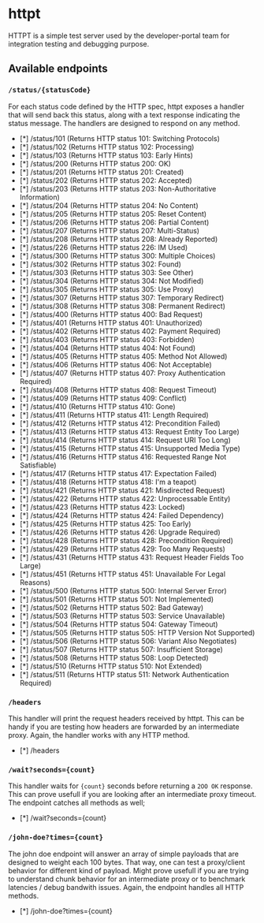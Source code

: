 # httpt

HTTPT is a simple test server used by the developer-portal team for integration
testing and debugging purpose.

## Available endpoints

### `/status/{statusCode}`

For each status code defined by the HTTP spec, httpt exposes a handler that
will send back this status, along with a text response indicating the status
message. The handlers are designed to respond on any method.

- [*] /status/101 (Returns HTTP status 101: Switching Protocols)
- [*] /status/102 (Returns HTTP status 102: Processing)
- [*] /status/103 (Returns HTTP status 103: Early Hints)
- [*] /status/200 (Returns HTTP status 200: OK)
- [*] /status/201 (Returns HTTP status 201: Created)
- [*] /status/202 (Returns HTTP status 202: Accepted)
- [*] /status/203 (Returns HTTP status 203: Non-Authoritative Information)
- [*] /status/204 (Returns HTTP status 204: No Content)
- [*] /status/205 (Returns HTTP status 205: Reset Content)
- [*] /status/206 (Returns HTTP status 206: Partial Content)
- [*] /status/207 (Returns HTTP status 207: Multi-Status)
- [*] /status/208 (Returns HTTP status 208: Already Reported)
- [*] /status/226 (Returns HTTP status 226: IM Used)
- [*] /status/300 (Returns HTTP status 300: Multiple Choices)
- [*] /status/302 (Returns HTTP status 302: Found)
- [*] /status/303 (Returns HTTP status 303: See Other)
- [*] /status/304 (Returns HTTP status 304: Not Modified)
- [*] /status/305 (Returns HTTP status 305: Use Proxy)
- [*] /status/307 (Returns HTTP status 307: Temporary Redirect)
- [*] /status/308 (Returns HTTP status 308: Permanent Redirect)
- [*] /status/400 (Returns HTTP status 400: Bad Request)
- [*] /status/401 (Returns HTTP status 401: Unauthorized)
- [*] /status/402 (Returns HTTP status 402: Payment Required)
- [*] /status/403 (Returns HTTP status 403: Forbidden)
- [*] /status/404 (Returns HTTP status 404: Not Found)
- [*] /status/405 (Returns HTTP status 405: Method Not Allowed)
- [*] /status/406 (Returns HTTP status 406: Not Acceptable)
- [*] /status/407 (Returns HTTP status 407: Proxy Authentication Required)
- [*] /status/408 (Returns HTTP status 408: Request Timeout)
- [*] /status/409 (Returns HTTP status 409: Conflict)
- [*] /status/410 (Returns HTTP status 410: Gone)
- [*] /status/411 (Returns HTTP status 411: Length Required)
- [*] /status/412 (Returns HTTP status 412: Precondition Failed)
- [*] /status/413 (Returns HTTP status 413: Request Entity Too Large)
- [*] /status/414 (Returns HTTP status 414: Request URI Too Long)
- [*] /status/415 (Returns HTTP status 415: Unsupported Media Type)
- [*] /status/416 (Returns HTTP status 416: Requested Range Not Satisfiable)
- [*] /status/417 (Returns HTTP status 417: Expectation Failed)
- [*] /status/418 (Returns HTTP status 418: I'm a teapot)
- [*] /status/421 (Returns HTTP status 421: Misdirected Request)
- [*] /status/422 (Returns HTTP status 422: Unprocessable Entity)
- [*] /status/423 (Returns HTTP status 423: Locked)
- [*] /status/424 (Returns HTTP status 424: Failed Dependency)
- [*] /status/425 (Returns HTTP status 425: Too Early)
- [*] /status/426 (Returns HTTP status 426: Upgrade Required)
- [*] /status/428 (Returns HTTP status 428: Precondition Required)
- [*] /status/429 (Returns HTTP status 429: Too Many Requests)
- [*] /status/431 (Returns HTTP status 431: Request Header Fields Too Large)
- [*] /status/451 (Returns HTTP status 451: Unavailable For Legal Reasons)
- [*] /status/500 (Returns HTTP status 500: Internal Server Error)
- [*] /status/501 (Returns HTTP status 501: Not Implemented)
- [*] /status/502 (Returns HTTP status 502: Bad Gateway)
- [*] /status/503 (Returns HTTP status 503: Service Unavailable)
- [*] /status/504 (Returns HTTP status 504: Gateway Timeout)
- [*] /status/505 (Returns HTTP status 505: HTTP Version Not Supported)
- [*] /status/506 (Returns HTTP status 506: Variant Also Negotiates)
- [*] /status/507 (Returns HTTP status 507: Insufficient Storage)
- [*] /status/508 (Returns HTTP status 508: Loop Detected)
- [*] /status/510 (Returns HTTP status 510: Not Extended)
- [*] /status/511 (Returns HTTP status 511: Network Authentication Required)

### `/headers`

This handler will print the request headers received by httpt. This can be handy
if you are testing how headers are forwarded by an intermediate proxy. Again,
the handler works with any HTTP method.

- [*] /headers

### `/wait?seconds={count}`

This handler waits for `{count}` seconds before returning a `2OO OK` response.
This can prove usefull if you are looking after an intermediate proxy timeout.
The endpoint catches all methods as well;

- [*] /wait?seconds={count}

### `/john-doe?times={count}`

The john doe endpoint will answer an array of simple payloads that are designed
to weight each 100 bytes. That way, one can test a proxy/client behavior for
different kind of payload. Might prove usefull if you are trying to understand
chunk behavior for an intermediate proxy or to benchmark latencies / debug bandwith
issues. Again, the endpoint handles all HTTP methods.

- [*] /john-doe?times={count}
